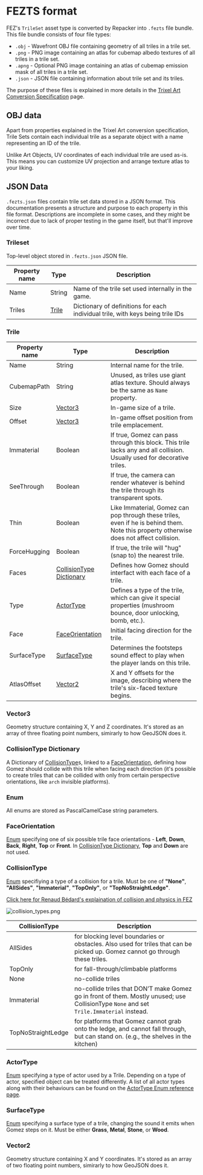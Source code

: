 # FEZTS format

FEZ's `TrileSet` asset type is converted by Repacker into `.fezts` file bundle. This file bundle consists of four file types:

- `.obj` - Wavefront OBJ file containing geometry of all triles in a trile set.
- `.png` - PNG image containing an atlas for cubemap albedo textures of all triles in a trile set.
- `.apng` - Optional PNG image containing an atlas of cubemap emission mask of all triles in a trile set.
- `.json` - JSON file containing information about trile set and its triles.

The purpose of these files is explained in more details in the [Trixel Art Conversion Specification](/wiki/content/trixel_art_conversion) page.

## OBJ data

Apart from properties explained in the Trixel Art conversion specification, Trile Sets contain each individual trile as a separate object with a name representing an ID of the trile.

Unlike Art Objects, UV coordinates of each individual trile are used as-is. This means you can customize UV projection and arrange texture atlas to your liking.

## JSON Data

`.fezts.json` files contain trile set data stored in a JSON format. This documentation presents a structure and purpose to each property in this file format. Descriptions are incomplete in some cases, and they might be incorrect due to lack of proper testing in the game itself, but that'll improve over time.

### Trileset

Top-level object stored in `.fezts.json` JSON file.

|Property name|Type|Description|
|-|-|-|
|Name|String|Name of the trile set used internally in the game.|
|Triles|[Trile](#trile)|Dictionary of definitions for each individual trile, with keys being trile IDs|

### Trile

|Property name|Type|Description|
|-|-|-|
|Name|String|Internal name for the trile.|
|CubemapPath|String|Unused, as triles use giant atlas texture. Should always be the same as `Name` property.|
|Size|[Vector3](#vector3)|In-game size of a trile.|
|Offset|[Vector3](#vector3)|In-game offset position from trile emplacement.|
|Immaterial|Boolean|If true, Gomez can pass through this block. This trile lacks any and all collision. Usually used for decorative triles.|
|SeeThrough|Boolean|If true, the camera can render whatever is behind the trile through its transparent spots.|
|Thin|Boolean|Like Immaterial, Gomez can pop through these triles, even if he is behind them. Note this property otherwise does not affect collision.|
|ForceHugging|Boolean|If true, the trile will "hug" (snap to) the nearest trile.|
|Faces|[CollisionType Dictionary](#collisiontype-dictionary)|Defines how Gomez should interfact with each face of a trile.|
|Type|[ActorType](#actortype)|Defines a type of the trile, which can give it special properties (mushroom bounce, door unlocking, bomb, etc.).|
|Face|[FaceOrientation](#faceorientation)|Initial facing direction for the trile.|
|SurfaceType|[SurfaceType](#surfacetype)|Determines the footsteps sound effect to play when the player lands on this trile.|
|AtlasOffset|[Vector2](#vector2)|X and Y offsets for the image, describing where the trile's six-faced texture begins.|

### Vector3

Geometry structure containing X, Y and Z coordinates. It's stored as an array of three floating point numbers, simirarly to how GeoJSON does it.

### CollisionType Dictionary

A Dictionary of [CollisionType](#collisiontype)s, linked to a [FaceOrientation](#faceorientation), defining how Gomez should collide with this trile when facing each direction (it's possible to create triles that can be collided with only from certain perspective orientations, like `arch` invisible platforms).

### Enum

All enums are stored as PascalCamelCase string parameters.

### FaceOrientation

[Enum](#enum) specifying one of six possible trile face orientations - **Left**, **Down**, **Back**, **Right**, **Top** or **Front**. In [CollisionType Dictionary](#collisiontype-dictionary), **Top** and **Down** are not used.

### CollisionType

[Enum](#enum) specifiying a type of a collision for a trile. Must be one of  **"None"**, **"AllSides"**, **"Immaterial"**, **"TopOnly"**, or **"TopNoStraightLedge"**.

[Click here for Renaud Bédard's explaination of collision and physics in FEZ](https://theinstructionlimit.com/behind-fez-collision-and-physics)

![collision_types.png](/wiki/assets/images/collision_types.png)

|CollisionType|Description|
|-|-|
|        AllSides  | for blocking level boundaries or obstacles. Also used for triles that can be picked up. Gomez cannot go through these triles. |
|        TopOnly   | for fall-through/climbable platforms |
|        None      | no-collide triles |
|        Immaterial| no-collide triles that DON’T make Gomez go in front of them. Mostly unused; use CollisionType `None` and set `Trile.Immaterial` instead.|
|TopNoStraightLedge| for platforms that Gomez cannot grab onto the ledge, and cannot fall through, but can stand on. (e.g., the shelves in the kitchen)|

### ActorType

[Enum](#enum) specifying a type of actor used by a Trile. Depending on a type of actor, specified object can be treated differently. A list of all actor types along with their behaviours can be found on the [ActorType Enum reference page](/wiki/game/actortype).

### SurfaceType

[Enum](#enum) specifying a surface type of a trile, changing the sound it emits when Gomez steps on it. Must be either **Grass**, **Metal**, **Stone**, or **Wood**.

### Vector2

Geometry structure containing X and Y coordinates. It's stored as an array of two floating point numbers, simirarly to how GeoJSON does it.
